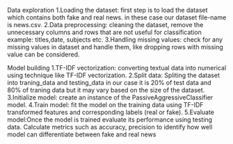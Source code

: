 Data exploration
1.Loading the dataset: first step is to load the dataset which contains both fake and real news. in these case our dataset file-name is news.csv.
2.Data preprocessing: cleaning the dataset, remove the unnecessary columns and rows that are not useful for classification example: titles,date, subjects etc.
3.Handling missing values: check for any missing values in dataset and handle them, like dropping rows with missing value can be considered.

Model building
1.TF-IDF vectorization: converting textual data into numerical using technique like TF-IDF vectorization.
2.Split data: Spliting the dataset into traning_data and testing_data in our case it is 20% of test data and 80% of traning data but it may vary based on the size of the dataset.
3.Initialize model: create an instance of the PassiveAggressiveClassifier model.
4.Train model: fit the model on the training data using TF-IDF transformed features and corresponding labels (real or fake).
5.Evaluate model:Once the model is trained evaluate its performance using testing data. Calculate metrics such as accuracy, precision to identify how well model can differentiate between fake and real news

